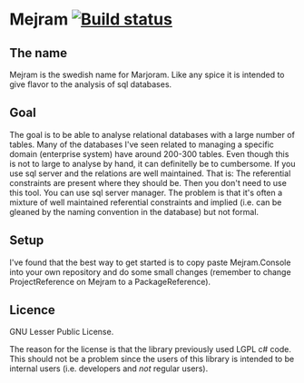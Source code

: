 # Mejram [![Build status](https://ci.appveyor.com/api/projects/status/jypcjbt3ipbwmq4x/branch/master?svg=true)](https://ci.appveyor.com/project/wallymathieu/mejram/branch/master)
## The name

Mejram is the swedish name for Marjoram. Like any spice it is intended to give flavor to the analysis of sql databases.

## Goal

The goal is to be able to analyse relational databases with a large number of tables. Many of the databases I've seen related to managing a specific domain (enterprise system) have around 200-300 tables. Even though this is not to large to analyse by hand, it can definitelly be to cumbersome. If you use sql server and the relations are well maintained. That is: The referential constraints are present where they should be. Then you don't need to use this tool. You can use sql server manager. The problem is that it's often a mixture of well maintained referential constraints and implied (i.e. can be gleaned by the naming convention in the database) but not formal.

## Setup

I've found that the best way to get started is to copy paste Mejram.Console into your own repository and do some small changes (remember to change ProjectReference on Mejram to a PackageReference).

## Licence

GNU Lesser Public License.

The reason for the license is that the library previously used LGPL c# code. This should not be a problem since the users of this library is intended to be internal users (i.e. developers and *not* regular users).